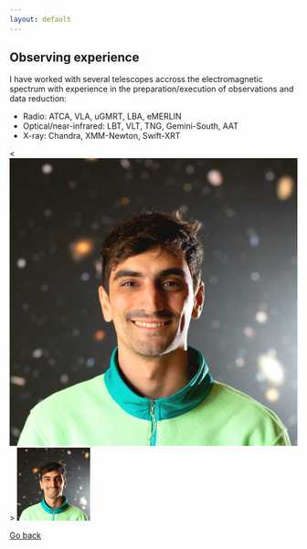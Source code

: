 ```yaml
---
layout: default
---
```


## Observing experience
I have worked with several telescopes accross the electromagnetic spectrum with experience in the preparation/execution of observations and data reduction:
- Radio: ATCA, VLA, uGMRT, LBA, eMERLIN
- Optical/near-infrared: LBT, VLT, TNG, Gemini-South, AAT
- X-ray: Chandra, XMM-Newton, Swift-XRT

<![screenshot](images/Photo_Luca.jpg)>
<img src="images/Photo_Luca.jpg" width="128"/>

[Go back](./)
